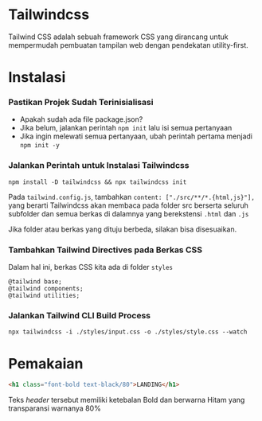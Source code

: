 # Tailwindcss

Tailwind CSS adalah sebuah framework CSS yang dirancang untuk mempermudah pembuatan tampilan web dengan pendekatan utility-first.

# Instalasi

### Pastikan Projek Sudah Terinisialisasi

- Apakah sudah ada file package.json?
- Jika belum, jalankan perintah `npm init` lalu isi semua pertanyaan
- Jika ingin melewati semua pertanyaan, ubah perintah pertama menjadi `npm init -y`

### Jalankan Perintah untuk Instalasi Tailwindcss

```
npm install -D tailwindcss && npx tailwindcss init
```

Pada `tailwind.config.js`, tambahkan `content: ["./src/**/*.{html,js}"],` yang berarti Tailwindcss akan membaca pada folder src berserta seluruh subfolder dan semua berkas di dalamnya yang berekstensi `.html` dan `.js`

Jika folder atau berkas yang dituju berbeda, silakan bisa disesuaikan.

### Tambahkan Tailwind Directives pada Berkas CSS

Dalam hal ini, berkas CSS kita ada di folder `styles`

```
@tailwind base;
@tailwind components;
@tailwind utilities;
```

### Jalankan Tailwind CLI Build Process

`npx tailwindcss -i ./styles/input.css -o ./styles/style.css --watch`

# Pemakaian

```html
<h1 class="font-bold text-black/80">LANDING</h1>
```

Teks <em>header</em> tersebut memiliki ketebalan Bold dan berwarna Hitam yang transparansi warnanya 80%
